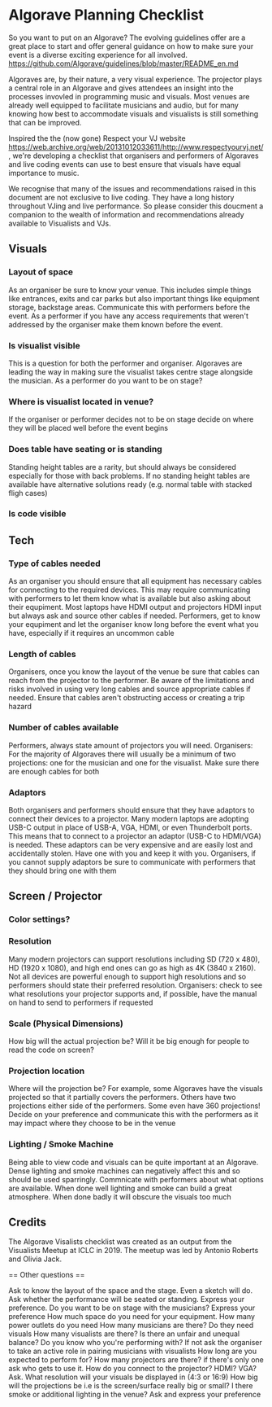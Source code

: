 # Algorave Planning Checklist

So you want to put on an Algorave? The evolving guidelines offer are a great place to start and offer general guidance on how to make sure your event is a diverse exciting experience for all involved. https://github.com/Algorave/guidelines/blob/master/README_en.md

Algoraves are, by their nature, a very visual experience. The projector plays a central role in an Algorave and gives attendees an insight into the processes invovled in programming music and visuals. Most venues are already well equipped to facilitate musicians and audio, but for many knowing how best to accommodate visuals and visualists is still something that can be improved.

Inspired the the (now gone) Respect your VJ website https://web.archive.org/web/20131012033611/http://www.respectyourvj.net/, we're developing a checklist that organisers and performers of Algoraves and live coding events can use to best ensure that visuals have equal importance to music.

We recognise that many of the issues and recommendations raised in this document are not exclusive to live coding. They have a long history throughout VJing and live performance. So please consider this doucment a companion to the wealth of information and recommendations already available to Visualists and VJs.

## Visuals

### Layout of space
As an organiser be sure to know your venue. This includes simple things like entrances, exits and car parks but also important things like equipment storage, backstage areas. Communicate this with performers before the event. As a performer if you have any access requirements that weren't addressed by the organiser make them known before the event.

### Is visualist visible
This is a question for both the performer and organiser. Algoraves are leading the way in making sure the visualist takes centre stage alongside the musician. As a performer do you want to be on stage?

### Where is visualist located in venue?
If the organiser or performer decides not to be on stage decide on where they will be placed well before the event begins
  
### Does table have seating or is standing
Standing height tables are a rarity, but should always be considered especially for those with back problems. If no standing height tables are available have alternative solutions ready (e.g. normal table with stacked fligh cases)
  
### Is code visible

## Tech
### Type of cables needed
As an organiser you should ensure that all equipment has necessary cables for connecting to the required devices. This may require communicating with performers to let them know what is available but also asking about their equpiment. Most laptops have HDMI output and projectors HDMI input but always ask and source other cables if needed. Performers, get to know your equpiment and let the organiser know long before the event what you have, especially if it requires an uncommon cable

### Length of cables
Organisers, once you know the layout of the venue be sure that cables can reach from the projector to the performer. Be aware of the limitations and risks involved in using very long cables and source appropriate cables if needed. Ensure that cables aren't obstructing access or creating a trip hazard

### Number of cables available
Performers, always state amount of projectors you will need. Organisers: For the majority of Algoraves there will usually be a minimum of two projections: one for the musician and one for the visualist. Make sure there are enough cables for both
 
### Adaptors
Both organisers and performers should ensure that they have adaptors to connect their devices to a projector. Many modern laptops are adopting USB-C output in place of USB-A, VGA, HDMI, or even Thunderbolt ports. This means that to connect to a projector an adaptor (USB-C to HDMI/VGA) is needed. These adaptors can be very expensive and are easily lost and accidentally stolen. Have one with you and keep it with you. Organisers, if you cannot supply adaptors be sure to communicate with performers that they should bring one with them

## Screen / Projector

### Color settings?

### Resolution
Many modern projectors can support resolutions including SD (720 x 480), HD (1920 x 1080), and high end ones can go as high as 4K (3840 x 2160). Not all devices are powerful enough to support high resolutions and so performers should state their preferred resolution. Organisers: check to see what resolutions your projector supports and, if possible, have the manual on hand to send to performers if requested

### Scale (Physical Dimensions)
How big will the actual projection be? Will it be big enough for people to read the code on screen?

### Projection location
Where will the projection be? For example, some Algoraves have the visuals projected so that it partially covers the performers. Others have two projections either side of the performers. Some even have 360 projections! Decide on your preference and communicate this with the performers as it may impact where they choose to be in the venue

### Lighting / Smoke Machine
Being able to view code and visuals can be quite important at an Algorave. Dense lighting and smoke machines can negatively affect this and so should be used sparringly. Commnicate with performers about what options are available. When done well lighting and smoke can build a great atmosphere. When done badly it will obscure the visuals too much


## Credits
The Algorave Visalists checklist was created as an output from the Visualists Meetup at ICLC in 2019. The meetup was led by Antonio Roberts and Olivia Jack.

== Other questions == 


Ask to know the layout of the space and the stage. Even a sketch will do.
Ask whether the performance will be seated or standing. Express your preference.
Do you want to be on stage with the musicians? Express your preference
How much space do you need for your equipment.
How many power outlets do you need
How many musicians are there? Do they need visuals
How many visualists are there?
Is there an unfair and unequal balance?
Do you know who you're performing with? If not ask the organiser to take an active role in pairing musicians with visualists
How long are you expected to perform for?
How many projectors are there? if there's only one ask who gets to use it.
How do you connect to the projector? HDMI? VGA? Ask.
What resolution will your visuals be displayed in (4:3 or 16:9)
How big will the projections be i.e is the screen/surface really big or small?
I there smoke or additional lighting in the venue? Ask and express your preference
